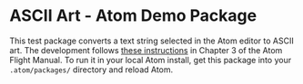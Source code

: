 # ASCII Art - Atom Demo Package

This test package converts a text string selected in the Atom editor to ASCII art. The development follows [these instructions](https://flight-manual.atom.io/hacking-atom/sections/package-modifying-text/) in Chapter 3 of the Atom Flight Manual. To run it in your local Atom install, get this package into your `.atom/packages/` directory and reload Atom.
